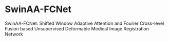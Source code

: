 # SwinAA-FCNet
SwinAA-FCNet: Shifted Window Adaptive Attention and Fourier Cross-level Fusion based Unsupervised Deformable Medical Image Registration Network
